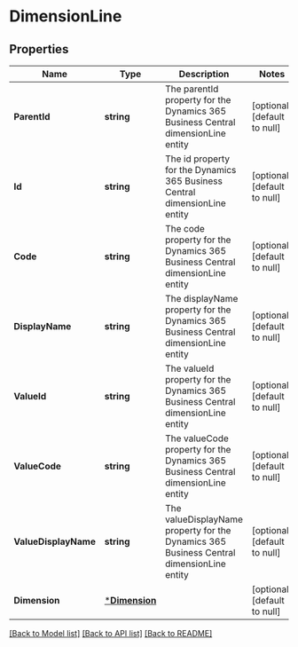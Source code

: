 # DimensionLine

## Properties
Name | Type | Description | Notes
------------ | ------------- | ------------- | -------------
**ParentId** | **string** | The parentId property for the Dynamics 365 Business Central dimensionLine entity | [optional] [default to null]
**Id** | **string** | The id property for the Dynamics 365 Business Central dimensionLine entity | [optional] [default to null]
**Code** | **string** | The code property for the Dynamics 365 Business Central dimensionLine entity | [optional] [default to null]
**DisplayName** | **string** | The displayName property for the Dynamics 365 Business Central dimensionLine entity | [optional] [default to null]
**ValueId** | **string** | The valueId property for the Dynamics 365 Business Central dimensionLine entity | [optional] [default to null]
**ValueCode** | **string** | The valueCode property for the Dynamics 365 Business Central dimensionLine entity | [optional] [default to null]
**ValueDisplayName** | **string** | The valueDisplayName property for the Dynamics 365 Business Central dimensionLine entity | [optional] [default to null]
**Dimension** | [***Dimension**](dimension.md) |  | [optional] [default to null]

[[Back to Model list]](../README.md#documentation-for-models) [[Back to API list]](../README.md#documentation-for-api-endpoints) [[Back to README]](../README.md)


